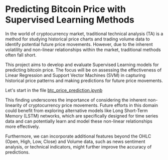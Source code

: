 # Predicting Bitcoin Price with Supervised Learning Methods

In the world of cryptocurrency market, traditional technical analysis (TA) is a method for studying historical price charts and trading volume data to identify potential future price movements. However, due to the inherent volatility and non-linear relationships within the market, traditional methods often fall short.

This project aims to develop and evaluate Supervised Learning models for predicting bitcoin price. The focus will be on assessing the effectiveness of Linear Regression and Support Vector Machines (SVM) in capturing historical price patterns and making predictions for future price movements.

Let's start in the file [btc_price_prediction.ipynb](https://github.com/zac4j/btc-price-prediction/blob/main/btc_price_prediction.ipynb)

This finding underscores the importance of considering the inherent non-linearity of cryptocurrency price movements. Future efforts in this domain could benefit from exploring alternative models like Long Short-Term Memory (LSTM) networks, which are specifically designed for time series data and can potentially learn and model these non-linear relationships more effectively.

Furthermore, we can incorporate additional features beyond the OHLC (Open, High, Low, Close) and Volume data, such as news sentiment analysis, or technical indicators, might further improve the accuracy of predictions.
